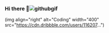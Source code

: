 ### Hi there 👋![githubgif](https://user-images.githubusercontent.com/70083257/191746849-9d1d4132-0c77-48e1-8f0e-a9475df82a79.gif)

(img align="right" alt="Coding" width="400" src="https://cdn.dribbble.com/users/116207...")

<!--
**ShahidArshad/shahidarshad** is a ✨ _special_ ✨ repository because its `README.md` (this file) appears on your GitHub profile.

Here are some ideas to get you started:

- 🔭 I’m currently working on ...
- 🌱 I’m currently learning ...
- 👯 I’m looking to collaborate on ...
- 🤔 I’m looking for help with ...
- 💬 Ask me about ...
- 📫 How to reach me: ...
- 😄 Pronouns: ...
- ⚡ Fun fact: ...
-->
